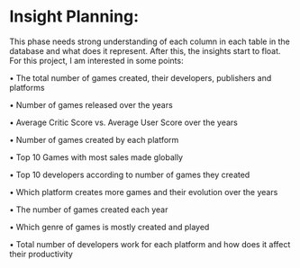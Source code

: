 # Insight Planning: #

This phase needs strong understanding of each column in each table in the database and what does it represent. After this, the insights start to float.
For this project, I am interested in some points:

•	The total number of games created, their developers, publishers and platforms

•	Number of games released over the years

•	Average Critic Score vs. Average User Score over the years

•	Number of games created by each platform

•	Top 10 Games with most sales made globally

•	Top 10 developers according to number of games they created

•	Which platform creates more games and their evolution over the years

•	The number of games created each year

•	Which genre of games is mostly created and played

•	Total number of developers work for each platform and how does it affect their productivity

